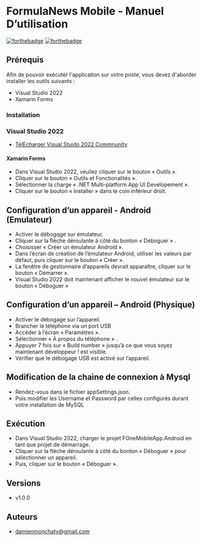 # FormulaNews Mobile - Manuel D’utilisation

[![forthebadge](http://forthebadge.com/images/badges/built-with-love.svg)](http://forthebadge.com)  [![forthebadge](http://forthebadge.com/images/badges/powered-by-electricity.svg)](http://forthebadge.com)

## Prérequis
Afin de pouvoir exécuter l'application sur votre poste, vous devez d'aborder installer les outils suivants :
  * Visual Studio 2022
  * Xamarin Forms
 
### Installation

### Visual Studio 2022

- [TélEcharger Visual Stuido 2022 Commnunity](https://visualstudio.microsoft.com/fr/vs/community/)

#### Xamarin Forms

-	Dans Visual Studio 2022, veuilez cliquer sur le bouton « Outils ».
-	Cliquer sur le bouton « Outils et Fonctionalités ».
-	Sélectionner la charge « .NET Multi-platform App UI Developement ».
-	Cliquer sur le bouton « Installer » dans le coin inférieur droit.

## Configuration d’un appareil -  Android (Emulateur)

-	Activer le débogqge sur émulateur.
-	Cliquer sur la flèche déroulante à côté du bonton « Déboguer » .
-	Choisisser « Créer un émulateur Android ».
-	Dans l’écran de création de l’émulateur Android, utiliser les valeurs par défaut, puis cliquer sur le bouton « Créer ».
-	La fenêtre de gestionnaire d’appareils devrait apparaître, cliquer sur le bouton « Démarrer ».
-	Visual Studio 2022 doit maintenant afficher le nouvel émulateur sur le bouton « Déboguer »

## Configuration d’un appareil – Android (Physique)

-	Activer le débogage sur l’appareil.
-	Brancher le téléphone via un port USB
-	Accéder à l’écran « Paramètres ».
-	Sélectionner « À propos du téléphone » .
-	Appuyer 7 fois sur « Build number » jusqu’à ce que vous soyez maintenant développeur !
est visible.
-	Vérifier que le débogage USB est activé sur l’appareil.

## Modification de la chaìne de connexion à Mysql
- Rendez-vous dans le fichier appSettings.json.
- Puis modifier les Username et Password par celles configurés durant votre installation de MySQL

## Exécution

-	Dans Visual Studio 2022, charger le projet FOneMobileApp.Android en tant que projet de démarrage.
-	Cliquer sur la flèche déroulante à côté du bonton « Déboguer » pour sélectionner un appareil.
-	Puis, cliquer sur le bouton « Déboguer ».

## Versions

- v1.0.0

## Auteurs

- damienmonchaty@gmail.com
